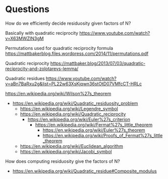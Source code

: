 
# Questions

How do we efficiently decide residuosity given factors of N?

Basically with quadratic reciprocity
https://www.youtube.com/watch?v=X63MWZIN3gM

Permutations used for quadratic reciprocity formula
https://mattbakerblog.files.wordpress.com/2014/11/permutations.pdf

Quadratic reciprocity
https://mattbaker.blog/2013/07/03/quadratic-reciprocity-and-zolotarevs-lemma/

Quadratic residues
https://www.youtube.com/watch?v=aBn7BaRxu2g&list=PL22w63XsKjqwn36stOtD07VMfcCT-HRLc

https://en.wikipedia.org/wiki/Wilson%27s_theorem

- https://en.wikipedia.org/wiki/Quadratic_residuosity_problem
	 - https://en.wikipedia.org/wiki/Legendre_symbol
	 - https://en.wikipedia.org/wiki/Quadratic_reciprocity
		 - https://en.wikipedia.org/wiki/Euler%27s_criterion
			 - https://en.wikipedia.org/wiki/Fermat%27s_little_theorem
				 - https://en.wikipedia.org/wiki/Euler%27s_theorem
				 - https://en.wikipedia.org/wiki/Proofs_of_Fermat%27s_little_theorem
	 - https://en.wikipedia.org/wiki/Euclidean_algorithm
	 - https://en.wikipedia.org/wiki/Jacobi_symbol

How does computing residuosity give the factors of N?
- https://en.wikipedia.org/wiki/Quadratic_residue#Composite_modulus